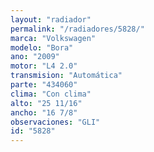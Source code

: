 ```yaml
---
layout: "radiador"
permalink: "/radiadores/5828/"
marca: "Volkswagen"
modelo: "Bora"
ano: "2009"
motor: "L4 2.0"
transmision: "Automática"
parte: "434060"
clima: "Con clima"
alto: "25 11/16"
ancho: "16 7/8"
observaciones: "GLI"
id: "5828"
---
```


